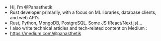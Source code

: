 - Hi, I’m @Panasthetik
- Rust developer primarily, with a focus on ML libraries, database clients, and web API's.
- Rust, Python, MongoDB, PostgreSQL. Some JS (React/Next.js)...
- I also write technical articles and tech-related content on Medium :
- https://medium.com/@panasthetik

<!---
Panasthetik/Panasthetik is a ✨ special ✨ repository because its `README.md` (this file) appears on your GitHub profile.
You can click the Preview link to take a look at your changes.
--->
